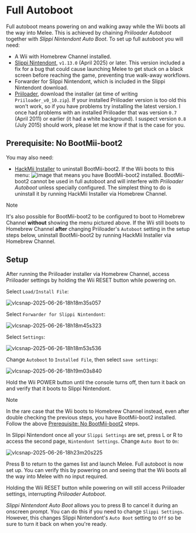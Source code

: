 # Full Autoboot
Full autoboot means powering on and walking away while the Wii boots all the way into Melee.
This is achieved by chaining *Priiloader Autoboot* together with *Slippi Nintendont Auto Boot*.
To set up full autoboot you will need:
- A Wii with Homebrew Channel installed.
- [Slippi Nintendont](https://github.com/project-slippi/Nintendont/releases/latest), `v1.13.0` (April 2025) or later.
This version included a fix for a bug that could cause launching Melee to get stuck on a black screen before reaching the game, preventing true walk-away workflows.
- Forwarder for Slippi Nintendont, which is included in the Slippi Nintendont download.
- [Priiloader](https://github.com/DacoTaco/priiloader/releases/latest), download the installer (at time of writing `Priiloader_v0_10.zip`).
If your installed Priiloader version is too old this won't work, so if you have problems try installing the latest version.
I once had problems with an installed Priiloader that was version `0.7` (April 2011) or earlier (it had a white background).
I suspect version `0.8` (July 2015) should work, please let me know if that is the case for you.

## Prerequisite: No BootMii-boot2
You may also need:
- [HackMii Installer](https://bootmii.org/download/) to uninstall BootMii-boot2.
If the Wii boots to this menu:
![image](https://github.com/user-attachments/assets/1e987a3e-9609-424f-a328-df5d40a007bc)
that means you have BootMii-boot2 installed.
BootMii-boot2 cannot be used in full autoboot and will interfere with *Priiloader Autoboot* unless specially configured.
The simplest thing to do is uninstall it by running HackMii Installer via Homebrew Channel.
> [!NOTE]
> It's also possible for BootMii-boot2 to be configured to boot to Homebrew Channel **without** showing the menu pictured above.
If the Wii still boots to Homebrew Channel **after** changing Priiloader's `Autoboot` setting in the setup steps below, uninstall BootMii-boot2 by running HackMii Installer via Homebrew Channel.
## Setup
After running the Priiloader installer via Homebrew Channel, access Priiloader settings by holding the Wii RESET button while powering on.

Select `Load/Install File`:

![vlcsnap-2025-06-26-18h18m35s057](https://github.com/user-attachments/assets/9aaa041e-3ca5-4767-953c-bb6281b646fa)

Select `Forwarder for Slippi Nintendont`:

![vlcsnap-2025-06-26-18h18m45s323](https://github.com/user-attachments/assets/298ee81a-38cc-430a-8a07-55f4970e45e3)

Select `Settings`:

![vlcsnap-2025-06-26-18h18m53s536](https://github.com/user-attachments/assets/10945d58-4df4-4ec2-a9eb-efd652a718cb)

Change `Autoboot` to `Installed File`, then select `save settings`:

![vlcsnap-2025-06-26-18h19m03s840](https://github.com/user-attachments/assets/f00e9dc5-13eb-45d1-b519-5cb70e0c6204)


Hold the Wii POWER button until the console turns off, then turn it back on and verify that it boots to Slippi Nintendont.
> [!NOTE]
> In the rare case that the Wii boots to Homebrew Channel instead, even after double checking the previous steps, you have BootMii-boot2 installed.
Follow the above [Prerequisite: No BootMii-boot2](#prerequisite-no-bootmii-boot2) steps.

In Slippi Nintendont once all your `Slippi Settings` are set, press L or R to access the second page, `Nintendont Settings`.
Change `Auto Boot` to `On`:

![vlcsnap-2025-06-26-18h23m20s225](https://github.com/user-attachments/assets/80b9089e-2b3f-499c-a57f-d82b15900cf9)

Press B to return to the games list and launch Melee.
Full autoboot is now set up.
You can verify this by powering on and seeing that the Wii boots all the way into Melee with no input required.

Holding the Wii RESET button while powering on will still access Priiloader settings, interrupting *Priiloader Autoboot*.

*Slippi Nintendont Auto Boot* allows you to press B to cancel it during an onscreen prompt.
You can do this if you need to change `Slippi Settings`.
However, this changes Slippi Nintendont's `Auto Boot` setting to `Off` so be sure to turn it back on when you're ready. 
